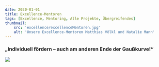 ```yaml
---
date: 2020-01-01
title: Excellence-Mentoren
tags: [Excellence, Mentoring, Alle Projekte, Übergreifendes]
thumbnail: 
    src: 'excellence/excellenceMentoren.jpg'
    alt: 'Unsere Excellence-Mentoren Matthias Völkl und Natalie Mann' 
---
```


### „Individuell fördern – auch am anderen Ende der Gaußkurve!“

<img src = "/images/excellence/excellenceThemen.jpg">
